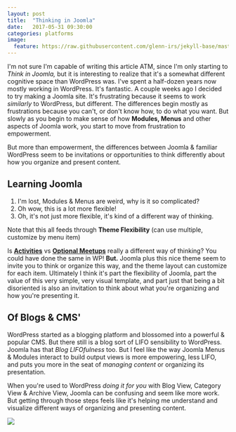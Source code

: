 ```yaml
---
layout: post
title:  "Thinking in Joomla"
date:   2017-05-31 09:30:00
categories: platforms
image:
  feature: https://raw.githubusercontent.com/glenn-irs/jekyll-base/master/_images/dance/A%20Redhead%20does%20the%20Flour%20Dancy%20by%20Jeff%20Spencer-2016.jpg
---
```


I'm not sure I'm capable of writing this article ATM, since I'm only starting to *Think in Joomla,* but it is interesting to realize that it's a somewhat different cognitive space than WordPress was. I've spent a half-dozen years now mostly working in WordPress. It's fantastic. A couple weeks ago I decided to try making a Joomla site. It's frustrating because it seems to work *similarly* to WordPress, but different. The differences begin mostly as frustrations because you can't, or don't know how, to do what you want. But slowly as you begin to make sense of how **Modules, Menus** and other aspects of Joomla work, you start to move from frustration to empowerment. 

But more than empowerment, the differences between Joomla & familiar WordPress seem to be invitations or opportunities to think differently about how you organize and present content.

## Learning Joomla

1. I'm lost, Modules & Menus are weird, why is it so complicated?
2. Oh wow, this is a lot more flexible!
3. Oh, it's not just more flexible, it's kind of a different way of thinking.

Note that this all feeds through **Theme Flexibility** (can use multiple, customize by menu item)

Is [**Activities**](http://beacharts.ca/summer/activities) vs [**Optional Meetups**](http://beacharts.ca/summer/optional-meetups) really a different way of thinking? You could have done the same in WP! **But.** Joomla plus this nice theme seem to invite you to think or organize this way, and the theme layout can customize for each item. Ultimately I think it's part the flexibility of Joomla, part the value of this very simple, very visual template, and part just that being a bit disoriented is also an invitation to think about what you're organizing and how you're presenting it.

## Of Blogs & CMS'
WordPress started as a blogging platform and blossomed into a powerful & popular CMS. But there still is a blog sort of LIFO sensibility to WordPress. Joomla has that *Blog LIFOfulness* too. But I feel like the way Joomla Menus & Modules interact to build output views is more empowering, less LIFO, and puts you more in the seat of *managing content* or organizing its presentation. 

When you're used to WordPress *doing it for you* with Blog View, Category View & Archive View, Joomla can be confusing and seem like more work. But getting through those steps feels like it's helping me understand and visualize different ways of organizing and presenting content.

![](http://beacharts.ca/summer/images/dance/Paulina-leaping-in-blue-on-dock-by-Jason-Lavengood-2016.jpg)
